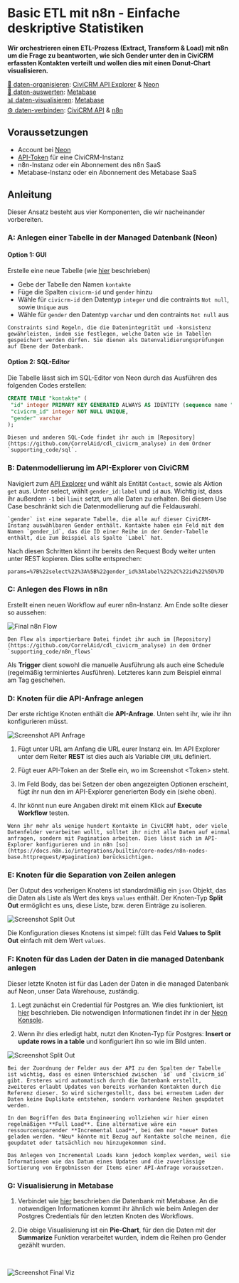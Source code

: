 # Basic ETL mit n8n - Einfache deskriptive Statistiken

**Wir orchestrieren einen ETL-Prozess (Extract, Transform & Load) mit n8n um die Frage zu beantworten, wie sich Gender unter den in CiviCRM erfassten Kontakten verteilt und wollen dies mit einen Donut-Chart visualisieren.**

[💾 daten-organisieren](./../../2-datenlebenszyklus.md#daten-organisieren): [CiviCRM API Explorer](./../../4-tools/1-civicrm_intern/3-civicrm-api.md#api-explorer) & [Neon](./../../4-tools/4-managed-datenbank.md#neon)<br>
[🔢 daten-auswerten](./../../2-datenlebenszyklus.md#daten-auswerten): [Metabase](./../../4-tools/3-bi-tools.md#metabase) <br>
[📊 daten-visualisieren](./../../2-datenlebenszyklus.md#daten-visualisieren): [Metabase](./../../4-tools/3-bi-tools.md#metabase) <br>
[⚙️ daten-verbinden](./../../2-datenlebenszyklus.md#daten-verbinden):
[CiviCRM API](./../../4-tools/1-civicrm_intern/3-civicrm-api.md) & [n8n](../../4-tools/5-workflow-tools.md#n8n)


## Voraussetzungen

- Account bei [Neon](./../../4-tools/4-managed-datenbank.md#anlegen-einer-datenbank-und-tabelle)
- [API-Token](./../../4-tools/1-civicrm_intern/3-civicrm-api.md#api-einrichten) für eine CiviCRM-Instanz
- n8n-Instanz oder ein Abonnement des n8n SaaS
- Metabase-Instanz oder ein Abonnement des Metabase SaaS

## Anleitung

Dieser Ansatz besteht aus vier Komponenten, die wir nacheinander vorbereiten.

### A: Anlegen einer Tabelle in der Managed Datenbank (Neon)

#### Option 1: GUI

Erstelle eine neue Tabelle (wie [hier](../../4-tools/4-managed-datenbank.md#anlegen-einer-datenbank-und-tabelle) beschrieben)

  - Gebe der Tabelle den Namen `kontakte`
  - Füge die Spalten `civicrm-id` und `gender` hinzu
  - Wähle für `civicrm-id` den Datentyp `integer` und die contraints `Not null`, sowie `Unique` aus
  - Wähle für `gender` den Datentyp `varchar` und den contraints `Not null` aus


```admonish tldr title="Constraints"
Constraints sind Regeln, die die Datenintegrität und -konsistenz gewährleisten, indem sie festlegen, welche Daten wie in Tabellen gespeichert werden dürfen. Sie dienen als Datenvalidierungsprüfungen auf Ebene der Datenbank.
```

#### Option 2: SQL-Editor

Die Tabelle lässt sich im SQL-Editor von Neon durch das Ausführen des folgenden Codes erstellen:

 ```sql
 CREATE TABLE "kontakte" (
  "id" integer PRIMARY KEY GENERATED ALWAYS AS IDENTITY (sequence name "kontakte_id_seq"),
  "civicrm_id" integer NOT NULL UNIQUE,
  "gender" varchar
);
```

```admonish question title="Wo finde ich mehr Beispiel-Code?"
Diesen und anderen SQL-Code findet ihr auch im [Repository](https://github.com/CorrelAid/cdl_civicrm_analyse) in dem Ordner `supporting_code/sql`.
```

### B: Datenmodellierung im API-Explorer von CiviCRM

Navigiert zum [API Explorer](../../4-tools/1-civicrm_intern/3-civicrm-api.md#api-explorer) und wählt als Entität `Contact`, sowie als Aktion `get` aus. Unter select, wählt `gender_id:label` und `id` aus. Wichtig ist, dass ihr außerdem `-1` bei `limit` setzt, um alle Daten zu erhalten. Bei diesem Use Case beschränkt sich die Datenmodellierung auf die Feldauswahl. 

```admonish tldr title="Tabellen in CiviCRM"
`gender` ist eine separate Tabelle, die alle auf dieser CiviCRM-Instanz auswählbaren Gender enthält. Kontakte haben ein Feld mit dem Namen `gender_id`, das die ID einer Reihe in der Gender-Tabelle enthält, die zum Beispiel als Spalte `Label` hat. 
```


Nach diesen Schritten könnt ihr bereits den Request Body weiter unten unter REST kopieren. Dies sollte entsprechen: 

```
params=%7B%22select%22%3A%5B%22gender_id%3Alabel%22%2C%22id%22%5D%7D
```
### C: Anlegen des Flows in n8n

Erstellt einen neuen Workflow auf eurer n8n-Instanz. Am Ende sollte dieser so aussehen:

![Final n8n Flow](../../images/3-ansaetze/4-api_db_wf_mtbs/1-etl-n8n/n8n-final-flow.png)

```admonish info title="Diesen Flow importieren"
Den Flow als importierbare Datei findet ihr auch im [Repository](https://github.com/CorrelAid/cdl_civicrm_analyse) in dem Ordner `supporting_code/n8n_flows`
```

Als **Trigger** dient sowohl die manuelle Ausführung als auch eine Schedule (regelmäßig terminiertes Ausführen). Letzteres kann zum Beispiel einmal am Tag geschehen. 

### D: Knoten für die API-Anfrage anlegen

Der erste richtige Knoten enthält die **API-Anfrage**. Unten seht ihr, wie ihr ihn konfigurieren müsst.

![Screenshot API Anfrage](../../images/3-ansaetze/4-api_db_wf_mtbs/1-etl-n8n/n8n-api-request.png)

1. Fügt unter URL am Anfang die URL eurer Instanz ein. Im API Explorer unter dem Reiter **REST** ist dies auch als Variable `CRM_URL` definiert. 

2. Fügt euer API-Token an der Stelle ein, wo im Screenshot \<Token> steht.

3. Im Feld Body, das bei Setzen der oben angezeigten Optionen erscheint, fügt ihr nun den im API-Explorer generierten Body ein (siehe oben). 

4. Ihr könnt nun eure Angaben direkt mit einem Klick auf **Execute Workflow** testen.

```admonish tldr title="Viele Daten?"
Wenn ihr mehr als wenige hundert Kontakte in CiviCRM habt, oder viele Datenfelder verarbeiten wollt, solltet ihr nicht alle Daten auf einmal anfragen, sondern mit Pagination arbeiten. Dies lässt sich im API-Explorer konfigurieren und in n8n [so](https://docs.n8n.io/integrations/builtin/core-nodes/n8n-nodes-base.httprequest/#pagination) berücksichtigen.
```

### E: Knoten für die Separation von Zeilen anlegen

Der Output des vorherigen Knotens ist standardmäßig ein `json` Objekt, das die Daten als Liste als Wert des keys `values` enthält. Der Knoten-Typ **Split Out** ermöglicht es uns, diese Liste, bzw. deren Einträge zu isolieren. 

![Screenshot Split Out](../../images/3-ansaetze/4-api_db_wf_mtbs/1-etl-n8n/n8n-split-out.png)

Die Konfiguration dieses Knotens ist simpel: füllt das Feld **Values to Split Out** einfach mit dem Wert `values`.

### F: Knoten für das Laden der Daten in die managed Datenbank anlegen

Dieser letzte Knoten ist für das Laden der Daten in die managed Datenbank auf Neon, unser Data Warehouse, zuständig. 

  1. Legt zunächst ein Credential für Postgres an. Wie dies funktioniert, ist [hier](https://docs.n8n.io/credentials/add-edit-credentials/) beschrieben. Die notwendigen Informationen findet ihr in der [Neon Konsole](https://neon.com/docs/connect/connect-from-any-app).


  2. Wenn ihr dies erledigt habt, nutzt den Knoten-Typ für Postgres: **Insert or update rows in a table** und konfiguriert ihn so wie im Bild unten. 

![Screenshot Split Out](../../images/3-ansaetze/4-api_db_wf_mtbs/1-etl-n8n/n8n-load.png)

```admonish info title="Unterschiede zwischen IDs"
Bei der Zuordnung der Felder aus der API zu den Spalten der Tabelle ist wichtig, dass es einen Unterschied zwischen `id` und `civicrm_id` gibt. Ersteres wird automatisch durch die Datenbank erstellt, zweiteres erlaubt Updates von bereits vorhanden Kontakten durch die Referenz dieser. So wird sichergestellt, dass bei erneutem Laden der Daten keine Duplikate entstehen, sondern vorhandene Reihen geupdatet werden.
```

```admonish tldr title="Full Load"
In den Begriffen des Data Engineering vollziehen wir hier einen regelmäßigen **Full Load**. Eine alternative wäre ein ressourcensparender **Incremental Load**, bei dem nur *neue* Daten geladen werden. *Neu* könnte mit Bezug auf Kontakte solche meinen, die geupdatet oder tatsächlich neu hinzugekommen sind. 

Das Anlegen von Incremental Loads kann jedoch komplex werden, weil sie Informationen wie das Datum eines Updates und die zuverlässige Sortierung von Ergebnissen der Items einer API-Anfrage voraussetzen.
```

### G: Visualisierung in Metabase

1. Verbindet wie [hier](../../4-tools/3-bi-tools.md#mb-db-hinzufuegen) beschrieben die Datenbank mit Metabase. An die notwendigen Informationen kommt ihr ähnlich wie beim Anlegen der Postgres Credentials für den letzten Knoten des Workflows. 

2. Die obige Visualisierung ist ein **Pie-Chart**, für den die Daten mit der **Summarize** Funktion verarbeitet wurden, indem die Reihen pro Gender gezählt wurden.

<br/>

![Screenshot Final Viz](../../images/3-ansaetze/4-api_db_wf_mtbs/1-etl-n8n/n8n-viz.png)
